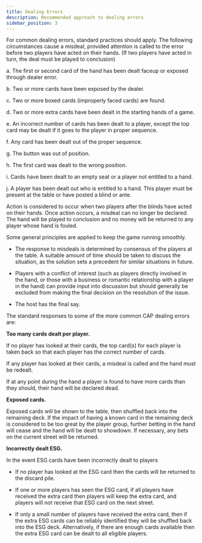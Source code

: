 ```yaml
---
title: Dealing Errors
description: Recommended approach to dealing errors
sidebar_position: 3
---
```


For common dealing errors, standard practices should apply. The
following circumstances cause a misdeal, provided attention is called to
the error before two players have acted on their hands. (If two players
have acted in turn, the deal must be played to conclusion)

a.  The first or second card of the hand has been dealt faceup or
    exposed through dealer error.

b.  Two or more cards have been exposed by the dealer.

c.  Two or more boxed cards (improperly faced cards) are found.

d.  Two or more extra cards have been dealt in the starting hands of a
    game.

e.  An incorrect number of cards has been dealt to a player, except the
    top card may be dealt if it goes to the player in proper sequence.

f.  Any card has been dealt out of the proper sequence.

g.  The button was out of position.

h.  The first card was dealt to the wrong position.

i.  Cards have been dealt to an empty seat or a player not entitled to a
    hand.

j.  A player has been dealt out who is entitled to a hand. This player
    must be present at the table or have posted a blind or ante.

Action is considered to occur when two players after the blinds have
acted on their hands. Once action occurs, a misdeal can no longer be
declared. The hand will be played to conclusion and no money will be
returned to any player whose hand is fouled.

Some general principles are applied to keep the game running smoothly.

- The response to misdeals is determined by consensus of the players at
  the table. A suitable amount of time should be taken to discuss the
  situation, as the solution sets a precedent for similar situations in
  future.

- Players with a conflict of interest (such as players directly involved
  in the hand, or those with a business or romantic relationship with a
  player in the hand) can provide input into discussion but should
  generally be excluded from making the final decision on the resolution
  of the issue.

- The host has the final say.

The standard responses to some of the more common CAP dealing errors
are:

**Too many cards dealt per player.**

If no player has looked at their cards, the top card(s) for each player
is taken back so that each player has the correct number of cards.

If any player has looked at their cards, a misdeal is called and the
hand must be redealt.

If at any point during the hand a player is found to have more cards
than they should, their hand will be declared dead.

**Exposed cards.**

Exposed cards will be shown to the table, then shuffled back into the
remaining deck. If the impact of having a known card in the remaining
deck is considered to be too great by the player group, further betting
in the hand will cease and the hand will be dealt to showdown. If
necessary, any bets on the current street will be returned.

**Incorrectly dealt ESG.**

In the event ESG cards have been incorrectly dealt to players

- If no player has looked at the ESG card then the cards will be
  returned to the discard pile.

- If one or more players has seen the ESG card, if all players have
  received the extra card then players will keep the extra card, and
  players will not receive that ESG card on the next street.

- If only a small number of players have received the extra card, then
  if the extra ESG cards can be reliably identified they will be
  shuffled back into the ESG deck. Alternatively, if there are enough
  cards available then the extra ESG card can be dealt to all eligible
  players.